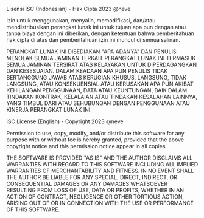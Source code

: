 Lisensi ISC (Indonesian) - Hak Cipta 2023 @neve

Izin untuk menggunakan, menyalin, memodifikasi, dan/atau mendistribusikan perangkat lunak ini untuk tujuan apa pun dengan atau tanpa biaya dengan ini diberikan, dengan ketentuan bahwa pemberitahuan hak cipta di atas dan pemberitahuan izin ini muncul di semua salinan.

PERANGKAT LUNAK INI DISEDIAKAN "APA ADANYA" DAN PENULIS MENOLAK SEMUA JAMINAN TERKAIT PERANGKAT LUNAK INI TERMASUK SEMUA JAMINAN TERSIRAT ATAS KELAYAKAN UNTUK DIPERDAGANGKAN DAN KESESUAIAN. DALAM KEADAAN APA PUN PENULIS TIDAK BERTANGGUNG JAWAB ATAS KERUGIAN KHUSUS, LANGSUNG, TIDAK LANGSUNG, ATAU KONSEKUENSIAL ATAU KERUSAKAN APA PUN AKIBAT KEHILANGAN PENGGUNAAN, DATA ATAU KEUNTUNGAN, BAIK DALAM TINDAKAN KONTRAK, KELALAIAN ATAU TINDAKAN KESALAHAN LAINNYA, YANG TIMBUL DARI ATAU SEHUBUNGAN DENGAN PENGGUNAAN ATAU KINERJA PERANGKAT LUNAK INI.





ISC License (English) - Copyright 2023 @neve

Permission to use, copy, modify, and/or distribute this software for any purpose with or without fee is hereby granted, provided that the above copyright notice and this permission notice appear in all copies.

THE SOFTWARE IS PROVIDED "AS IS" AND THE AUTHOR DISCLAIMS ALL WARRANTIES WITH REGARD TO THIS SOFTWARE INCLUDING ALL IMPLIED WARRANTIES OF MERCHANTABILITY AND FITNESS. IN NO EVENT SHALL THE AUTHOR BE LIABLE FOR ANY SPECIAL, DIRECT, INDIRECT, OR CONSEQUENTIAL DAMAGES OR ANY DAMAGES WHATSOEVER RESULTING FROM LOSS OF USE, DATA OR PROFITS, WHETHER IN AN ACTION OF CONTRACT, NEGLIGENCE OR OTHER TORTIOUS ACTION, ARISING OUT OF OR IN CONNECTION WITH THE USE OR PERFORMANCE OF THIS SOFTWARE.